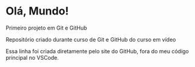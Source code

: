 # Olá, Mundo!
Primeiro projeto em Git e GitHub

Repositório criado durante curso de Git e GitHub do curso em vídeo

Essa linha foi criada diretamente pelo site do GitHub, fora do meu código principal no VSCode.
